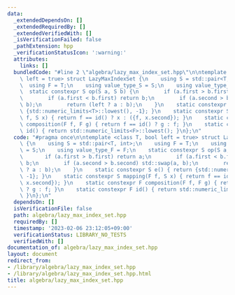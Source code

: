 ```yaml
---
data:
  _extendedDependsOn: []
  _extendedRequiredBy: []
  _extendedVerifiedWith: []
  _isVerificationFailed: false
  _pathExtension: hpp
  _verificationStatusIcon: ':warning:'
  attributes:
    links: []
  bundledCode: "#line 2 \"algebra/lazy_max_index_set.hpp\"\n\ntemplate <class T, bool\
    \ left = true> struct LazyMaxIndexSet {\n    using S = std::pair<T, int>;\n  \
    \  using F = T;\n    using value_type_S = S;\n    using value_type_F = F;\n  \
    \  static constexpr S op(S a, S b) {\n        if (a.first > b.first) return a;\n\
    \        if (a.first < b.first) return b;\n        if (a.second > b.second) std::swap(a,\
    \ b);\n        return (left ? a : b);\n    }\n    static constexpr S e() { return\
    \ {std::numeric_limits<T>::lowest(), -1}; }\n    static constexpr S mapping(F\
    \ f, S x) { return f == id() ? x : ({f, x.second}); }\n    static constexpr F\
    \ composition(F f, F g) { return f == id() ? g : f; }\n    static constexpr F\
    \ id() { return std::numeric_limits<F>::lowest(); }\n};\n"
  code: "#pragma once\n\ntemplate <class T, bool left = true> struct LazyMaxIndexSet\
    \ {\n    using S = std::pair<T, int>;\n    using F = T;\n    using value_type_S\
    \ = S;\n    using value_type_F = F;\n    static constexpr S op(S a, S b) {\n \
    \       if (a.first > b.first) return a;\n        if (a.first < b.first) return\
    \ b;\n        if (a.second > b.second) std::swap(a, b);\n        return (left\
    \ ? a : b);\n    }\n    static constexpr S e() { return {std::numeric_limits<T>::lowest(),\
    \ -1}; }\n    static constexpr S mapping(F f, S x) { return f == id() ? x : ({f,\
    \ x.second}); }\n    static constexpr F composition(F f, F g) { return f == id()\
    \ ? g : f; }\n    static constexpr F id() { return std::numeric_limits<F>::lowest();\
    \ }\n};\n"
  dependsOn: []
  isVerificationFile: false
  path: algebra/lazy_max_index_set.hpp
  requiredBy: []
  timestamp: '2023-02-06 23:12:05+09:00'
  verificationStatus: LIBRARY_NO_TESTS
  verifiedWith: []
documentation_of: algebra/lazy_max_index_set.hpp
layout: document
redirect_from:
- /library/algebra/lazy_max_index_set.hpp
- /library/algebra/lazy_max_index_set.hpp.html
title: algebra/lazy_max_index_set.hpp
---
```

